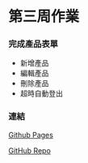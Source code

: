 <h1 class="text-center">
第三周作業
</h1>

<h3>完成產品表單</h3>
<ul>
    <li>新增產品</li>
    <li>編輯產品</li>
    <li>刪除產品</li>
    <li>超時自動登出</li>
</ul>

<h3>連結</h3>
<a href="https://yuyeh1212.github.io/React_hw_project/" target="_blank">Github Pages</a>

<a href="https://github.com/yuyeh1212/React_hw_project" target="_blank">GitHub Repo</a>
